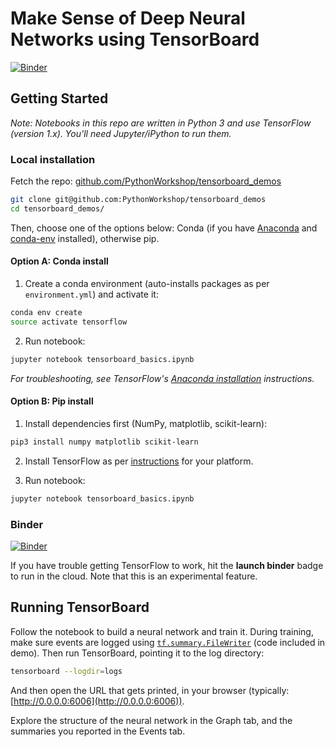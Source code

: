 # Make Sense of Deep Neural Networks using TensorBoard

[![Binder](http://mybinder.org/badge.svg)](http://mybinder.org:/repo/pythonworkshop/tensorboard_demos)

## Getting Started

_Note: Notebooks in this repo are written in Python 3 and use TensorFlow (version 1.x). You'll need Jupyter/iPython to run them._

### Local installation

Fetch the repo: [github.com/PythonWorkshop/tensorboard_demos](https://github.com/PythonWorkshop/tensorboard_demos)

```bash
git clone git@github.com:PythonWorkshop/tensorboard_demos
cd tensorboard_demos/
```

Then, choose one of the options below: Conda (if you have [Anaconda](https://www.continuum.io/downloads) and [conda-env](https://github.com/conda/conda-env) installed), otherwise pip.

#### Option A: Conda install

1. Create a conda environment (auto-installs packages as per `environment.yml`) and activate it:

  ```bash
  conda env create
  source activate tensorflow
  ```

2. Run notebook:

  ```bash
  jupyter notebook tensorboard_basics.ipynb
  ```

_For troubleshooting, see TensorFlow's [Anaconda installation](https://www.tensorflow.org/install) instructions._

#### Option B: Pip install

1. Install dependencies first (NumPy, matplotlib, scikit-learn):

  ```bash
  pip3 install numpy matplotlib scikit-learn
  ```

2. Install TensorFlow as per [instructions](https://www.tensorflow.org/install/) for your platform.

3. Run notebook:

  ```bash
  jupyter notebook tensorboard_basics.ipynb
  ```

### Binder

[![Binder](http://mybinder.org/badge.svg)](http://mybinder.org:/repo/pythonworkshop/tensorboard_demos)

If you have trouble getting TensorFlow to work, hit the **launch binder** badge to run in the cloud. Note that this is an experimental feature.

## Running TensorBoard

Follow the notebook to build a neural network and train it. During training, make sure events are logged using [`tf.summary.FileWriter`](https://www.tensorflow.org/api_docs/python/tf/summary/FileWriter) (code included in demo). Then run TensorBoard, pointing it to the log directory:

```bash
tensorboard --logdir=logs
```

And then open the URL that gets printed, in your browser (typically: [http://0.0.0.0:6006](http://0.0.0.0:6006)).

Explore the structure of the neural network in the Graph tab, and the summaries you reported in the Events tab.
